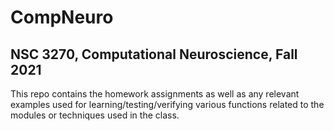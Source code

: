 # CompNeuro
## NSC 3270, Computational Neuroscience, Fall 2021

This repo contains the homework assignments as well as any relevant examples used for learning/testing/verifying various functions related to the modules or techniques used in the class.
